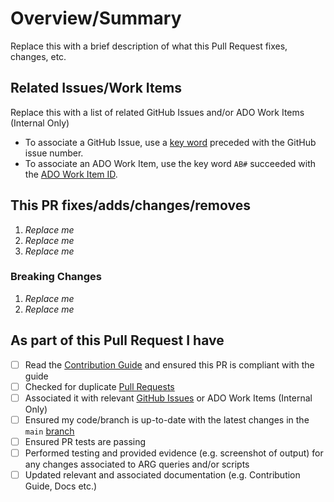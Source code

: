 <!-- Thank you for submitting a Pull Request. Please fill out the template below.-->
# Overview/Summary

Replace this with a brief description of what this Pull Request fixes, changes, etc.

## Related Issues/Work Items

Replace this with a list of related GitHub Issues and/or ADO Work Items (Internal Only)

- To associate a GitHub Issue, use a [key word](https://docs.github.com/en/issues/tracking-your-work-with-issues/linking-a-pull-request-to-an-issue#linking-a-pull-request-to-an-issue-using-a-keyword) preceded with the GitHub issue number.
- To associate an ADO Work Item, use the key word `AB#` succeeded with the [ADO Work Item ID](https://docs.github.com/en/issues/tracking-your-work-with-issues/linking-a-pull-request-to-an-issue#linking-a-pull-request-to-an-issue-using-a-keyword).

## This PR fixes/adds/changes/removes

1. *Replace me*
2. *Replace me*
3. *Replace me*

### Breaking Changes

1. *Replace me*
2. *Replace me*

## As part of this Pull Request I have

- [ ] Read the [Contribution Guide](https://azure.github.io/Azure-Proactive-Resiliency-Library-v2/contributing) and ensured this PR is compliant with the guide
- [ ] Checked for duplicate [Pull Requests](https://azure.github.io/Azure-Proactive-Resiliency-Library-v2//pulls)
- [ ] Associated it with relevant [GitHub Issues](https://azure.github.io/Azure-Proactive-Resiliency-Library-v2//issues) or ADO Work Items (Internal Only)
- [ ] Ensured my code/branch is up-to-date with the latest changes in the `main` [branch](https://azure.github.io/Azure-Proactive-Resiliency-Library-v2//tree/main)
- [ ] Ensured PR tests are passing
- [ ] Performed testing and provided evidence (e.g. screenshot of output) for any changes associated to ARG queries and/or scripts
- [ ] Updated relevant and associated documentation (e.g. Contribution Guide, Docs etc.)
